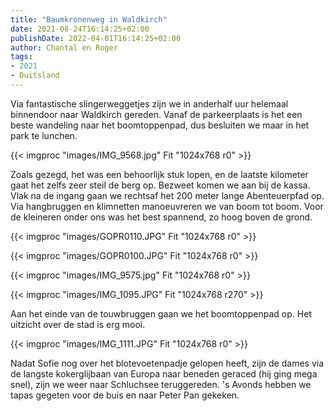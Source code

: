 ```yaml
---
title: "Baumkronenweg in Waldkirch"
date: 2021-08-24T16:14:25+02:00
publishDate: 2022-04-01T16:14:25+02:00
author: Chantal en Roger
tags:
- 2021
- Duitsland
---
```


Via fantastische slingerweggetjes zijn we in anderhalf uur helemaal binnendoor naar Waldkirch gereden. Vanaf de parkeerplaats is het een beste wandeling naar het boomtoppenpad, dus besluiten we maar in het park te lunchen.

{{< imgproc "images/IMG_9568.jpg" Fit "1024x768 r0" >}}

Zoals gezegd, het was een behoorlijk stuk lopen, en de laatste kilometer gaat het zelfs zeer steil de berg op. Bezweet komen we aan bij de kassa. Vlak na de ingang gaan we rechtsaf het 200 meter lange Abenteuerpfad op. Via hangbruggen en klimnetten manoeuvreren we van boom tot boom. Voor de kleineren onder ons was het best spannend, zo hoog boven de grond.

{{< imgproc "images/GOPR0110.JPG" Fit "1024x768 r0" >}}

{{< imgproc "images/GOPR0100.JPG" Fit "1024x768 r0" >}}

{{< imgproc "images/IMG_9575.jpg" Fit "1024x768 r0" >}}

{{< imgproc "images/IMG_1095.JPG" Fit "1024x768 r270" >}}

Aan het einde van de touwbruggen gaan we het boomtoppenpad op. Het uitzicht over de stad is erg mooi.

{{< imgproc "images/IMG_1111.JPG" Fit "1024x768 r0" >}}

Nadat Sofie nog over het blotevoetenpadje gelopen heeft, zijn de dames via de langste kokerglijbaan van Europa naar beneden geraced (hij ging mega snel), zijn we weer naar Schluchsee teruggereden. 's Avonds hebben we tapas gegeten voor de buis en naar Peter Pan gekeken.
